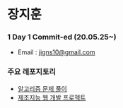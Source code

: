 # 장지훈

### 1 Day 1 Commit-ed (20.05.25~)

- Email : jigns10@gmail.com

### 주요 레포지토리
- [알고리즘 문제 풀이](https://github.com/jihoon-jang/Problem_Solving)
- [제조지능 웹 개발 프로젝트](https://github.com/jihoon-jang/Manufacturing_intelligence_project)
